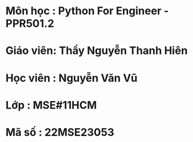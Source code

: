 # Môn học  : Python For Engineer - PPR501.2
# Giáo viên: Thầy Nguyễn Thanh Hiên
# Học viên : Nguyễn Văn Vũ
# Lớp      : MSE#11HCM
# Mã số    : 22MSE23053
